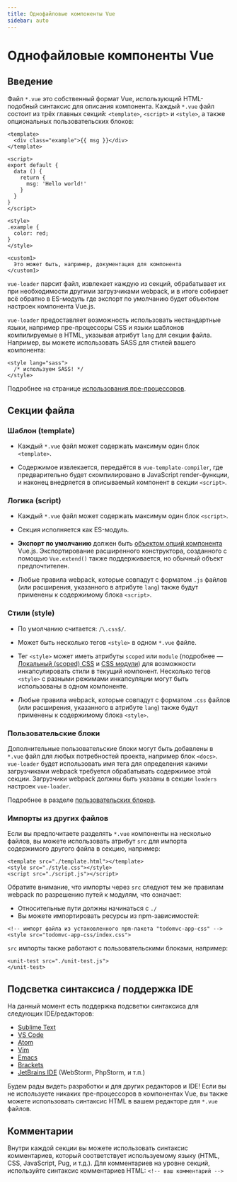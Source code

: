 ```yaml
---
title: Однофайловые компоненты Vue
sidebar: auto
---
```


# Однофайловые компоненты Vue

## Введение

Файл `*.vue` это собственный формат Vue, использующий HTML-подобный синтаксис для описания компонента. Каждый `*.vue` файл состоит из трёх главных секций: `<template>`, `<script>` и `<style>`, а также опциональных пользовательских блоков:

``` vue
<template>
  <div class="example">{{ msg }}</div>
</template>

<script>
export default {
  data () {
    return {
      msg: 'Hello world!'
    }
  }
}
</script>

<style>
.example {
  color: red;
}
</style>

<custom1>
  Это может быть, например, документация для компонента
</custom1>
```

`vue-loader` парсит файл, извлекает каждую из секций, обрабатывает их при необходимости другими загрузчиками webpack, и в итоге собирает всё обратно в ES-модуль где экспорт по умолчанию будет объектом настроек компонента Vue.js.

`vue-loader` предоставляет возможность использовать нестандартные языки, например пре-процессоры CSS и языки шаблонов компилируемые в HTML, указывая атрибут `lang` для секции файла. Например, вы можете использовать SASS для стилей вашего компонента:

``` vue
<style lang="sass">
  /* используем SASS! */
</style>
```

Подробнее на странице [использования пре-процессоров](./guide/pre-processors.md).

## Секции файла

### Шаблон (template)

- Каждый `*.vue` файл может содержать максимум один блок `<template>`.

- Содержимое извлекается, передаётся в `vue-template-compiler`, где предварительно будет скомпилировано в JavaScript render-функции, и наконец внедряется в описываемый компонент в секции `<script>`.

### Логика (script)

- Каждый `*.vue` файл может содержать максимум один блок `<script>`.

- Секция исполняется как ES-модуль.

- **Экспорт по умолчанию** должен быть [объектом опций компонента](https://ru.vuejs.org/v2/api/index.html#Опции-—-данные) Vue.js. Экспортирование расширенного конструктора, созданного с помощью `Vue.extend()` также поддерживается, но обычный объект предпочтителен.

- Любые правила webpack, которые совпадут с форматом `.js` файлов (или расширения, указанного в атрибуте `lang`) также будут применены к содержимому блока `<script>`.

### Стили (style)

- По умолчанию считается: `/\.css$/`.

- Может быть несколько тегов `<style>` в одном `*.vue` файле.

- Тег `<style>` может иметь атрибуты `scoped` или `module` (подробнее — [Локальный (scoped) CSS](./guide/scoped-css.md) и [CSS модули](./guide/css-modules.md)) для возможности инкапсулировать стили в текущий компонент. Несколько тегов `<style>` с разными режимами инкапсуляции могут быть использованы в одном компоненте.

- Любые правила webpack, которые совпадут с форматом `.css` файлов (или расширения, указанного в атрибуте `lang`) также будут применены к содержимому блока `<style>`.

### Пользовательские блоки

Дополнительные пользовательские блоки могут быть добавлены в `*.vue` файл для любых потребностей проекта, например блок `<docs>`. `vue-loader` будет использовать имя тега для определения какими загрузчиками webpack требуется обрабатывать содержимое этой секции. Загрузчики webpack должны быть указаны в секции `loaders` настроек `vue-loader`.

Подробнее в разделе [пользовательских блоков](./guide/custom-blocks.md).

### Импорты из других файлов

Если вы предпочитаете разделять `*.vue` компоненты на несколько файлов, вы можете использовать атрибут `src` для импорта содержимого другого файла в секцию, например:

``` vue
<template src="./template.html"></template>
<style src="./style.css"></style>
<script src="./script.js"></script>
```

Обратите внимание, что импорты через `src` следуют тем же правилам webpack по разрешению путей к модулям, что означает:

- Относительные пути должны начинаться с `./`
- Вы можете импортировать ресурсы из npm-зависимостей:

``` vue
<!-- импорт файла из установленного npm-пакета "todomvc-app-css" -->
<style src="todomvc-app-css/index.css">
```

`src` импорты также работают с пользовательскими блоками, например:

``` vue
<unit-test src="./unit-test.js">
</unit-test>
```

## Подсветка синтаксиса / поддержка IDE

На данный момент есть поддержка подсветки синтаксиса для следующих IDE/редакторов:

- [Sublime Text](https://github.com/vuejs/vue-syntax-highlight)
- [VS Code](https://marketplace.visualstudio.com/items?itemName=octref.vetur)
- [Atom](https://atom.io/packages/language-vue)
- [Vim](https://github.com/posva/vim-vue)
- [Emacs](https://github.com/AdamNiederer/vue-mode)
- [Brackets](https://github.com/pandao/brackets-vue)
- [JetBrains IDE](https://plugins.jetbrains.com/plugin/8057) (WebStorm, PhpStorm, и т.п.)

Будем рады видеть разработки и для других редакторов и IDE! Если вы не используете никаких пре-процессоров в компонентах Vue, вы также можете использовать синтаксис HTML в вашем редакторе для `*.vue` файлов.

## Комментарии

Внутри каждой секции вы можете использовать синтаксис комментариев, который соответствует используемому языку (HTML, CSS, JavaScript, Pug, и т.д.). Для комментариев на уровне секций, используйте синтаксис комментариев HTML: `<!-- ваш комментарий -->`
